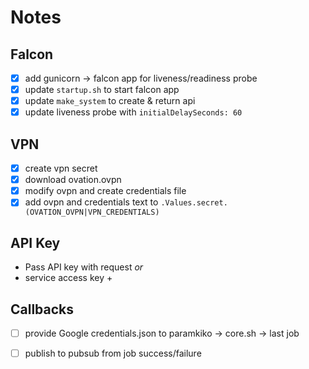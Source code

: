 # Notes

## Falcon
- [x] add gunicorn -> falcon app for liveness/readiness probe
- [x] update `startup.sh` to start falcon app
- [x] update `make_system` to create & return api
- [x] update liveness probe with `initialDelaySeconds: 60`

## VPN
- [x] create vpn secret
- [x] download ovation.ovpn
- [x] modify ovpn and create credentials file
- [x] add ovpn and credentials text to `.Values.secret.(OVATION_OVPN|VPN_CREDENTIALS)`

## API Key
- Pass API key with request _or_
- service access key +

## Callbacks
- [ ] provide Google credentials.json to paramkiko -> core.sh -> last job
- [ ] publish to pubsub from job success/failure

